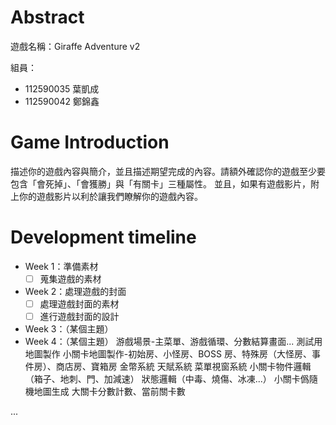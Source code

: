 # Abstract

遊戲名稱：Giraffe Adventure v2

組員：

- 112590035 葉凱成
- 112590042 鄭錦鑫

# Game Introduction

描述你的遊戲內容與簡介，並且描述期望完成的內容。請額外確認你的遊戲至少要包含「會死掉」、「會獲勝」與「有關卡」三種屬性。
並且，如果有遊戲影片，附上你的遊戲影片以利於讓我們瞭解你的遊戲內容。

# Development timeline

- Week 1：準備素材
  - [ ] 蒐集遊戲的素材
- Week 2：處理遊戲的封面
  - [ ] 處理遊戲封面的素材
  - [ ] 進行遊戲封面的設計
- Week 3：（某個主題）
- Week 4：（某個主題）
  游戲場景-主菜單、游戲循環、分數結算畫面...
  測試用地圖製作
  小關卡地圖製作-初始房、小怪房、BOSS 房、特殊房（大怪房、事件房）、商店房、寶箱房
  金幣系統
  天賦系統
  菜單視窗系統
  小關卡物件邏輯（箱子、地刺、門、加減速）
  狀態邏輯（中毒、燒傷、冰凍...）
  小關卡僞隨機地圖生成
  大關卡分數計數、當前關卡數

...
